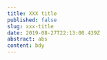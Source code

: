 ```yaml
---
title: XXX title
published: false
slug: xxx-title
date: 2019-08-27T22:13:00.439Z
abstract: abs
content: bdy
---
```


